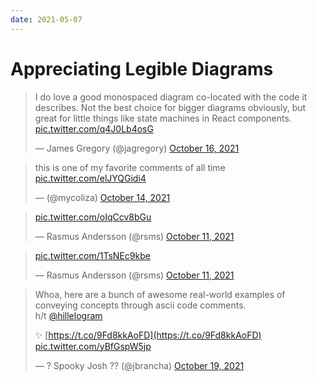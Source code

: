 ```yaml
---
date: 2021-05-07
---
```


# Appreciating Legible Diagrams

> I do love a good monospaced diagram co-located with the code it describes. Not the best choice for bigger diagrams obviously, but great for little things like state machines in React components. [pic.twitter.com/q4J0Lb4osG](https://t.co/q4J0Lb4osG)
> 
> — James Gregory (@jagregory) [October 16, 2021](https://twitter.com/jagregory/status/1449265165816393730)

> this is one of my favorite comments of all time [pic.twitter.com/elJYQGidi4](https://t.co/elJYQGidi4)
> 
> — (@mycoliza) [October 14, 2021](https://twitter.com/mycoliza/status/1448441234373025792)

> [pic.twitter.com/oIqCcv8bGu](https://t.co/oIqCcv8bGu)
> 
> — Rasmus Andersson (@rsms) [October 11, 2021](https://twitter.com/rsms/status/1447657521452224513)

> [pic.twitter.com/1TsNEc9kbe](https://t.co/1TsNEc9kbe)
> 
> — Rasmus Andersson (@rsms) [October 11, 2021](https://twitter.com/rsms/status/1447658188363288578)

> Whoa, here are a bunch of awesome real-world examples of conveying concepts through ascii code comments.  
> h/t [@hillelogram](https://twitter.com/hillelogram)  
>   
> ✨ [https://t.co/9Fd8kkAoFD](https://t.co/9Fd8kkAoFD) [pic.twitter.com/yBfGspW5jp](https://t.co/yBfGspW5jp)
> 
> — ? Spooky Josh ?? (@jbrancha) [October 19, 2021](https://twitter.com/jbrancha/status/1450568777377198093)
